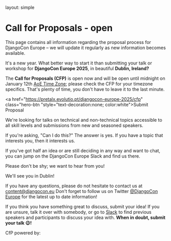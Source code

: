 layout: simple

<h1 class="cfp-title">Call for Proposals - open</h1>

This page contains all information regarding the proposal process for DjangoCon Europe – we will update it regularly as new information becomes available.

It's a new year. What better way to start it than submitting your talk or workshop for **DjangoCon Europe 2025**, in beautiful **Dublin, Ireland?**

The **Call for Proposals (CFP)** is open now and will be open until midnight on January 12th <a href="https://www.timeanddate.com/time/zones/aoe" class="pages-links">AoE Time Zone</a>; please check the CFP for your timezone specifics. That's plenty of time, you don't have to leave it to the last minute.
<!-- [DjangoCon Europe 2025, Dublin CFP](https://pretalx.evolutio.pt/djangocon-europe-2025/cfp) -->

<a href="https://pretalx.evolutio.pt/djangocon-europe-2025/cfp" class="hero-btn "style="text-decoration:none; color:white">Submit Proposal</a>

We're looking for talks on technical and non-technical topics accessible to all skill levels and submissions from new and seasoned speakers.

If you're asking, "Can I do this?" The answer is yes. If you have a topic that interests you, then it interests us.

If you've got half an idea or are still deciding in any way and want to chat, you can jump on the DjangoCon Europe Slack and find us there.

Please don't be shy; we want to hear from you!

We'll see you in Dublin!

If you have any questions, please do not hesitate to contact us at <a href="mailto:content@djangocon.eu" class="pages-links">content@djangocon.eu</a> Don't forget to follow us on Twitter <a href="https://twitter.com/djangoconeurope" class="pages-links">@DjangoCon Europe</a> for the latest up to date information!

If you think you have something great to discuss, submit your idea! If you are unsure, talk it over with somebody, or go to <a href="https://join.slack.com/t/djangoconeurope/shared_invite/zt-1gjg5lqkz-qVQkNnhjztXVme7TQ7ziQA" class="pages-links">Slack</a> to find previous speakers and participants to discuss your idea with. **When in doubt, submit your talk 😉!**

CfP powered by:

<!-- pretalx{:class='hotel'}{:target="_blank"} -->
